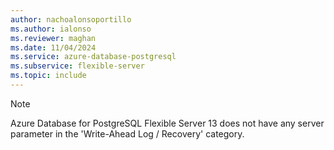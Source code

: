 ```yaml
---
author: nachoalonsoportillo
ms.author: ialonso
ms.reviewer: maghan
ms.date: 11/04/2024
ms.service: azure-database-postgresql
ms.subservice: flexible-server
ms.topic: include
---
```

> [!NOTE]
> Azure Database for PostgreSQL Flexible Server 13 does not have any server parameter in the 'Write-Ahead Log / Recovery' category.
